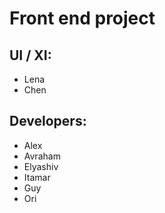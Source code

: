 # Front end project

## UI / XI:
* Lena
* Chen

## Developers:
* Alex
* Avraham
* Elyashiv
* Itamar
* Guy
* Ori
